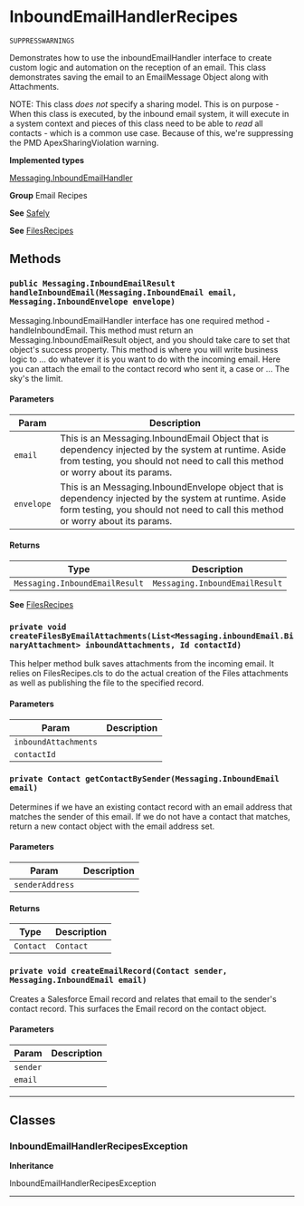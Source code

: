 # InboundEmailHandlerRecipes

`SUPPRESSWARNINGS`

Demonstrates how to use the inboundEmailHandler
interface to create custom logic and automation on the reception
of an email. This class demonstrates saving the email
to an EmailMessage Object along with Attachments.

NOTE: This class *does not* specify a sharing model.
This is on purpose - When this class is executed, by the inbound
email system, it will execute in a system context and pieces of
this class need to be able to *read* all contacts - which is a
common use case. Because of this, we're suppressing the PMD
ApexSharingViolation warning.


**Implemented types**

[Messaging.InboundEmailHandler](Messaging.InboundEmailHandler)


**Group** Email Recipes


**See** [Safely](https://github.com/trailheadapps/apex-recipes/wiki/Safely)


**See** [FilesRecipes](https://github.com/trailheadapps/apex-recipes/wiki/FilesRecipes)

## Methods
### `public Messaging.InboundEmailResult handleInboundEmail(Messaging.InboundEmail email, Messaging.InboundEnvelope envelope)`

Messaging.InboundEmailHandler interface has one required
method - handleInboundEmail. This method must return an
Messaging.InboundEmailResult object, and you should take care to set that
object's success property. This method is where you will write business
logic to ... do whatever it is you want to do with the incoming email.
Here you can attach the email to the contact record who sent it, a case
or ... The sky's the limit.

#### Parameters

|Param|Description|
|---|---|
|`email`|This is an Messaging.InboundEmail Object that is dependency injected by the system at runtime. Aside from testing, you should not need to call this method or worry about its params.|
|`envelope`|This is an Messaging.InboundEnvelope object that is dependency injected by the system at runtime. Aside form testing, you should not need to call this method or worry about its params.|

#### Returns

|Type|Description|
|---|---|
|`Messaging.InboundEmailResult`|`Messaging.InboundEmailResult`|


**See** [FilesRecipes](https://github.com/trailheadapps/apex-recipes/wiki/FilesRecipes)

### `private void createFilesByEmailAttachments(List<Messaging.inboundEmail.BinaryAttachment> inboundAttachments, Id contactId)`

This helper method bulk saves attachments from
the incoming email. It relies on FilesRecipes.cls to do the actual
creation of the Files attachments as well as publishing the file to the
specified record.

#### Parameters

|Param|Description|
|---|---|
|`inboundAttachments`||
|`contactId`||

### `private Contact getContactBySender(Messaging.InboundEmail email)`

Determines if we have an existing contact record
with an email address that matches the sender of this email.
If we do not have a contact that matches, return a new contact object
with the email address set.

#### Parameters

|Param|Description|
|---|---|
|`senderAddress`||

#### Returns

|Type|Description|
|---|---|
|`Contact`|`Contact`|

### `private void createEmailRecord(Contact sender, Messaging.InboundEmail email)`

Creates a Salesforce Email record and relates that email to
the sender's contact record. This surfaces the Email record on the
contact object.

#### Parameters

|Param|Description|
|---|---|
|`sender`||
|`email`||

---
## Classes
### InboundEmailHandlerRecipesException

**Inheritance**

InboundEmailHandlerRecipesException


---
